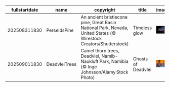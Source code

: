 |fullstartdate|name|copyright|title|image|
|--|--|--|--|--|
202508311830|PerseidsPine|An ancient bristlecone pine, Great Basin National Park, Nevada, United States (© Wirestock Creators/Shutterstock)|Timeless glow|![](/en-IN/2025/09/202508311830PerseidsPine.jpg)|
202509011830|DeadvleiTrees|Camel thorn trees, Deadvlei, Namib-Naukluft Park, Namibia (© Inge Johnsson/Alamy Stock Photo)|Ghosts of Deadvlei|![](/en-IN/2025/09/202509011830DeadvleiTrees.jpg)|

